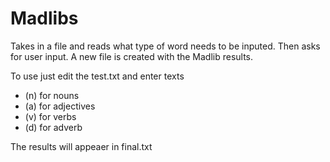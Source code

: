 # Madlibs

Takes in a file and reads what type of word needs to be inputed. Then asks for user input. A new file is created with the Madlib results.

To use just edit the test.txt and enter texts
- (n) for nouns
- (a) for adjectives
- (v) for verbs
- (d) for adverb

The results will appeaer in final.txt
